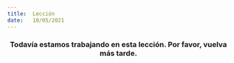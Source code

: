 ```yaml
---
title:  Lección
date:   10/05/2021
---
```


### <center>Todavía estamos trabajando en esta lección. Por favor, vuelva más tarde.</center>